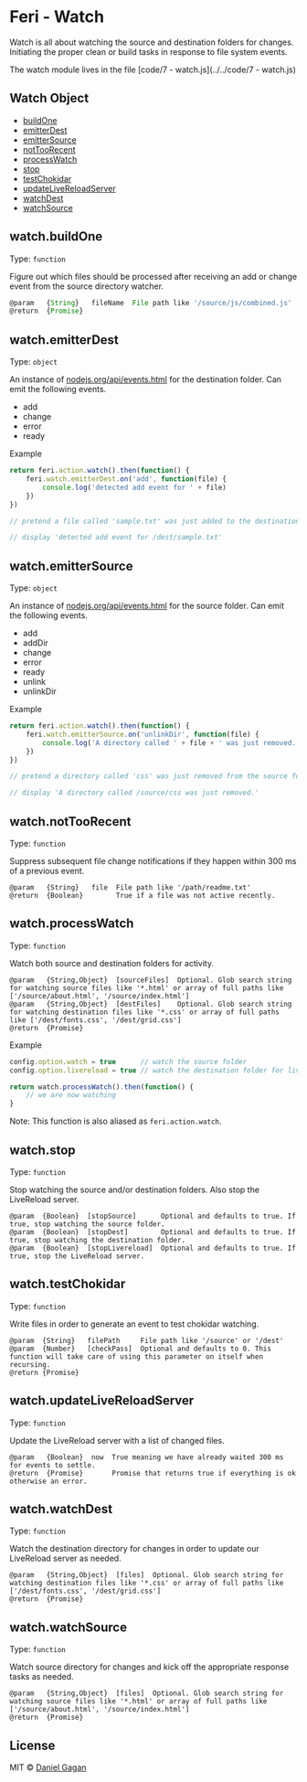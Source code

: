 # Feri - Watch

Watch is all about watching the source and destination folders for changes. Initiating the proper clean or build tasks in response to file system events.

The watch module lives in the file [code/7 - watch.js](../../code/7 - watch.js)

## Watch Object

* [buildOne](#watchbuildone)
* [emitterDest](#watchemitterdest)
* [emitterSource](#watchemittersource)
* [notTooRecent](#watchnottoorecent)
* [processWatch](#watchprocesswatch)
* [stop](#watchstop)
* [testChokidar](#watchtestchokidar)
* [updateLiveReloadServer](#watchupdatelivereloadserver)
* [watchDest](#watchwatchdest)
* [watchSource](#watchwatchsource)

## watch.buildOne

Type: `function`

Figure out which files should be processed after receiving an add or change event from the source directory watcher.

```js
@param   {String}   fileName  File path like '/source/js/combined.js'
@return  {Promise}
```

## watch.emitterDest

Type: `object`

An instance of [nodejs.org/api/events.html](https://nodejs.org/api/events.html) for the destination folder. Can emit the following events.

* add
* change
* error
* ready

Example

```js
return feri.action.watch().then(function() {
    feri.watch.emitterDest.on('add', function(file) {
        console.log('detected add event for ' + file)
    })
})

// pretend a file called 'sample.txt' was just added to the destination folder

// display 'detected add event for /dest/sample.txt'
```

## watch.emitterSource

Type: `object`

An instance of [nodejs.org/api/events.html](https://nodejs.org/api/events.html) for the source folder. Can emit the following events.

* add
* addDir
* change
* error
* ready
* unlink
* unlinkDir

Example

```js
return feri.action.watch().then(function() {
    feri.watch.emitterSource.on('unlinkDir', function(file) {
        console.log('A directory called ' + file + ' was just removed.')
    })
})

// pretend a directory called 'css' was just removed from the source folder

// display 'A directory called /source/css was just removed.'
```

## watch.notTooRecent

Type: `function`

Suppress subsequent file change notifications if they happen within 300 ms of a previous event.

```
@param   {String}   file  File path like '/path/readme.txt'
@return  {Boolean}        True if a file was not active recently.
```

## watch.processWatch

Type: `function`

Watch both source and destination folders for activity.

```
@param   {String,Object}  [sourceFiles]  Optional. Glob search string for watching source files like '*.html' or array of full paths like ['/source/about.html', '/source/index.html']
@param   {String,Object}  [destFiles]    Optional. Glob search string for watching destination files like '*.css' or array of full paths like ['/dest/fonts.css', '/dest/grid.css']
@return  {Promise}
```

Example

```js
config.option.watch = true      // watch the source folder
config.option.livereload = true // watch the destination folder for livereload

return watch.processWatch().then(function() {
    // we are now watching
}
```

Note: This function is also aliased as `feri.action.watch`.

## watch.stop

Type: `function`

Stop watching the source and/or destination folders. Also stop the LiveReload server.

```
@param  {Boolean}  [stopSource]      Optional and defaults to true. If true, stop watching the source folder.
@param  {Boolean}  [stopDest]        Optional and defaults to true. If true, stop watching the destination folder.
@param  {Boolean}  [stopLivereload]  Optional and defaults to true. If true, stop the LiveReload server.
```

## watch.testChokidar

Type: `function`

Write files in order to generate an event to test chokidar watching.

```
@param  {String}   filePath     File path like '/source' or '/dest'
@param  {Number}   [checkPass]  Optional and defaults to 0. This function will take care of using this parameter on itself when recursing.
@return {Promise}
```

## watch.updateLiveReloadServer

Type: `function`

Update the LiveReload server with a list of changed files.

```
@param   {Boolean}  now  True meaning we have already waited 300 ms for events to settle.
@return  {Promise}       Promise that returns true if everything is ok otherwise an error.
```

## watch.watchDest

Type: `function`

Watch the destination directory for changes in order to update our LiveReload server as needed.

```
@param   {String,Object}  [files]  Optional. Glob search string for watching destination files like '*.css' or array of full paths like ['/dest/fonts.css', '/dest/grid.css']
@return  {Promise}
```

## watch.watchSource

Type: `function`

Watch source directory for changes and kick off the appropriate response tasks as needed.

```
@param   {String,Object}  [files]  Optional. Glob search string for watching source files like '*.html' or array of full paths like ['/source/about.html', '/source/index.html']
@return  {Promise}
```

## License

MIT © [Daniel Gagan](https://forestmist.org)